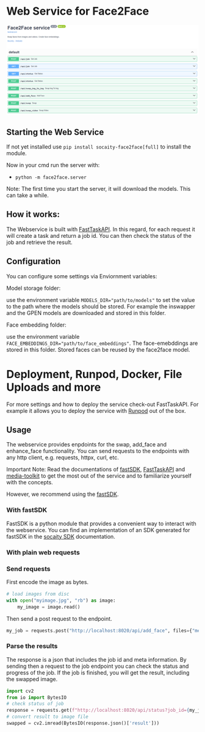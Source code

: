 # Web Service for Face2Face

![image of openapi server](example_server.png)

## Starting the Web Service

If not yet installed use `pip install socaity-face2face[full]` to install the module.

Now in your cmd run the server with:
- `python -m face2face.server` 

Note: The first time you start the server, it will download the models. This can take a while.

## How it works:

The Webservice is built with [FastTaskAPI](https://github.com/SocAIty/FastTaskAPI). 
In this regard, for each request it will create a task and return a job id.
You can then check the status of the job and retrieve the result.


## Configuration

You can configure some settings via Enviornment variables:

Model storage folder: 

use the environment variable `MODELS_DIR="path/to/models"` to set the value to the path where the models should be stored.
For example the inswapper and the GPEN models are downloaded and stored in this folder.

Face embedding folder: 

use the environment variable `FACE_EMBEDDINGS_DIR="path/to/face_embeddings"`. The face-emebddings are stored in this folder.
Stored faces can be reused by the face2face model.

# Deployment, Runpod, Docker, File Uploads and more

For more settings and how to deploy the service check-out FastTaskAPI.
For example it allows you to deploy the service with [Runpod](https://runpod.io) out of the box.


## Usage

The webservice provides enpdoints for the swap, add_face and enhance_face functionality.
You can send requests to the endpoints with any http client, e.g. requests, httpx, curl, etc.

Important Note: Read the documentations of [fastSDK](https://github.com/SocAIty/fastSDK), [FastTaskAPI](https://github.com/SocAIty/FastTaskAPI) and 
[media-toolkit](https://github.com/SocAIty/media-toolkit) to get the most out of the service and to familiarize yourself with the concepts.


However, we recommend using the [fastSDK](https://github.com/SocAIty/fastSDK).




### With fastSDK

FastSDK is a python module that provides a convenient way to interact with the webservice.
You can find an implementation of an SDK generated for fastSDK in the [socaity SDK](https://github.com/SocAIty/socaity/tree/main/socaity/api/image/img2img/face2face) documentation.


### With plain web requests
### Send requests

First encode the image as bytes.
```python
# load images from disc
with open("myimage.jpg", "rb") as image:
    my_image = image.read()
```
Then send a post request to the endpoint.
```python
my_job = requests.post("http://localhost:8020/api/add_face", files={"media": my_image, "faces": "biden"})
```

### Parse the results

The response is a json that includes the job id and meta information.
By sending then a request to the job endpoint you can check the status and progress of the job.
If the job is finished, you will get the result, including the swapped image.
```python
import cv2
from io import BytesIO
# check status of job
response = requests.get(f"http://localhost:8020/api/status?job_id={my_job['job_id']}")
# convert result to image file
swapped = cv2.imread(BytesIO(response.json()['result']))
```

